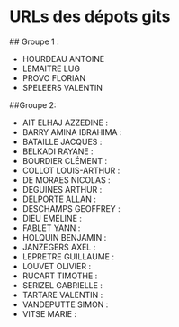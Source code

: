 # URLs des dépots gits

## Groupe 1 :
* HOURDEAU  ANTOINE 
* LEMAITRE  LUG 
* PROVO FLORIAN 
* SPELEERS  VALENTIN 

##Groupe 2:
* AIT ELHAJ AZZEDINE : 
* BARRY AMINA IBRAHIMA : 
* BATAILLE  JACQUES : 
* BELKADI RAYANE : 
* BOURDIER  CLÉMENT : 
* COLLOT  LOUIS-ARTHUR : 
* DE MORAES NICOLAS : 
* DEGUINES  ARTHUR : 
* DELPORTE  ALLAN : 
* DESCHAMPS GEOFFREY : 
* DIEU  EMELINE : 
* FABLET  YANN : 
* HOLQUIN BENJAMIN : 
* JANZEGERS AXEL : 
* LEPRETRE  GUILLAUME : 
* LOUVET  OLIVIER : 
* RUCART  TIMOTHE : 
* SERIZEL GABRIELLE : 
* TARTARE VALENTIN : 
* VANDEPUTTE  SIMON : 
* VITSE MARIE : 
